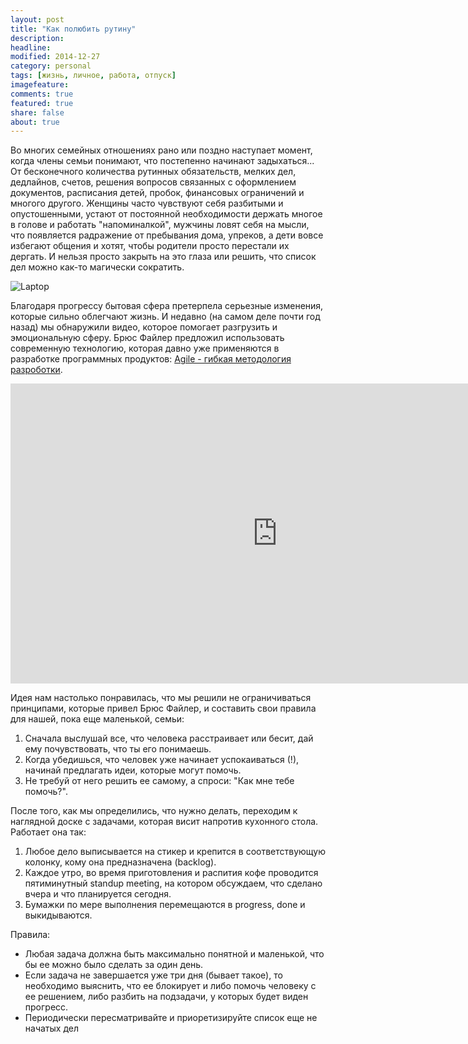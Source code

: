 ```yaml
---
layout: post
title: "Как полюбить рутину"
description: 
headline: 
modified: 2014-12-27
category: personal
tags: [жизнь, личное, работа, отпуск]
imagefeature:
comments: true
featured: true
share: false
about: true
---
```


Во многих семейных отношениях рано или поздно наступает момент, когда члены семьи понимают, что постепенно начинают задыхаться... От бесконечного количества рутинных обязательств, мелких дел, дедлайнов, счетов, решения вопросов связанных с оформлением документов, расписания детей, пробок, финансовых ограничений и многого другого. Женщины часто чувствуют себя разбитыми и опустошенными, устают от постоянной необходимости держать многое в голове и работать "напоминалкой", мужчины ловят себя на мысли, что появляется радражение от пребывания дома, упреков, а дети вовсе избегают общения и хотят, чтобы родители просто перестали их дергать. И нельзя просто закрыть на это глаза или решить, что список дел можно как-то магически сократить.

<img src="{{ site.url }}/images/family_agile/no-running.jpg" alt="Laptop">

Благодаря прогрессу бытовая сфера претерпела серьезные изменения, которые сильно облегчают жизнь. И недавно (на самом деле почти год назад) мы обнаружили видео, которое помогает разгрузить и эмоциональную сферу. Брюс Файлер предложил использовать современную технологию, которая давно уже применяются в разработке программных продуктов: [Agile - гибкая методология разроботки](https://ru.wikipedia.org/wiki/%D0%93%D0%B8%D0%B1%D0%BA%D0%B0%D1%8F_%D0%BC%D0%B5%D1%82%D0%BE%D0%B4%D0%BE%D0%BB%D0%BE%D0%B3%D0%B8%D1%8F_%D1%80%D0%B0%D0%B7%D1%80%D0%B0%D0%B1%D0%BE%D1%82%D0%BA%D0%B8).

<p><iframe src="https://embed-ssl.ted.com/talks/bruce_feiler_agile_programming_for_your_family.html" width="854" height="480" frameborder="0" scrolling="no" webkitAllowFullScreen mozallowfullscreen allowFullScreen></iframe></p>

Идея нам настолько понравилась, что мы решили не ограничиваться принципами, которые привел Брюс Файлер, и составить свои правила для нашей, пока еще маленькой, семьи:

1. Сначала выслушай все, что человека расстраивает или бесит, дай ему почувствовать, что ты его понимаешь.
2. Когда убедишься, что человек уже начинает успокаиваться (!), начинай предлагать идеи, которые могут помочь.
3. Не требуй от него решить ее самому, а спроси: "Как мне тебе помочь?".

После того, как мы определились, что нужно делать, переходим к наглядной доске с задачами, которая висит напротив кухонного стола. Работает она так:

1. Любое дело выписывается на стикер и крепится в соответствующую колонку, кому она предназначена (backlog).
2. Каждое утро, во время приготовления и распития кофе проводится пятиминутный standup meeting, на котором обсуждаем, что сделано вчера и что планируется сегодня.
3. Бумажки по мере выполнения перемещаются в progress, done и выкидываются.

Правила: 

* Любая задача должна быть максимально понятной и маленькой, что бы ее можно было сделать за один день.
* Если задача не завершается уже три дня (бывает такое), то необходимо выяснить, что ее блокирует и либо помочь человеку с ее решением, либо разбить на подзадачи, у которых будет виден прогресс.
* Периодически пересматривайте и приоретизируйте список еще не начатых дел 







